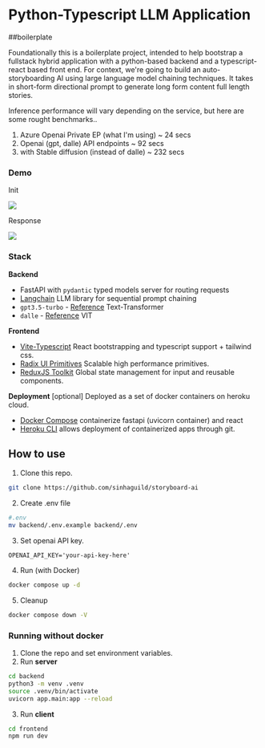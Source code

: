 # Python-Typescript LLM Application

##boilerplate

Foundationally this is a boilerplate project, intended to help bootstrap a fullstack hybrid application with a python-based backend and a typescript-react based front end. For context, we're going to build an auto-storyboarding AI using large language model chaining techniques. It takes in short-form directional prompt to generate long form content full length stories.

Inference performance will vary depending on the service, but here are some rought benchmarks..

1. Azure Openai Private EP (what I'm using) ~ 24 secs
2. Openai (gpt, dalle) API endpoints ~ 92 secs
3. with Stable diffusion (instead of dalle) ~ 232 secs

### Demo

Init

![](./storyboarder-init.gif)

Response

![](./storyboard-response-lite.gif)

### Stack

**Backend**

- FastAPI with `pydantic` typed models
  server for routing requests
- [Langchain](https://python.langchain.com/en/latest/)
  LLM library for sequential prompt chaining
- `gpt3.5-turbo` - [Reference](https://platform.openai.com/docs/api-reference/completions)
  Text-Transformer
- `dalle` - [Reference](https://platform.openai.com/docs/api-reference/images/create-variation)
  VIT

**Frontend**

- [Vite-Typescript](https://github.com/vitejs/vite)
  React bootstrapping and typescript support + tailwind css.
- [Radix UI Primitives](https://github.com/radix-ui/primitives)
  Scalable high performance primitives.
- [ReduxJS Toolkit](https://github.com/reduxjs/redux-toolkit)
  Global state management for input and reusable components.

**Deployment**
[optional] Deployed as a set of docker containers on heroku cloud.

- [Docker Compose](https://github.com/docker/compose)
  containerize fastapi (uvicorn container) and react
- [Heroku CLI](https://github.com/heroku/cli)
  allows deployment of containerized apps through git.

## How to use

1. Clone this repo.

```sh
git clone https://github.com/sinhaguild/storyboard-ai
```

2. Create .env file

```sh
#.env
mv backend/.env.example backend/.env
```

3. Set openai API key.

```
OPENAI_API_KEY='your-api-key-here'
```

4. Run (with Docker)

```sh
docker compose up -d
```

5. Cleanup

```sh
docker compose down -V
```

### Running without docker

1. Clone the repo and set environment variables.
2. Run **server**

```sh
cd backend
python3 -m venv .venv
source .venv/bin/activate
uvicorn app.main:app --reload
```

3. Run **client**

```sh
cd frontend
npm run dev
```
